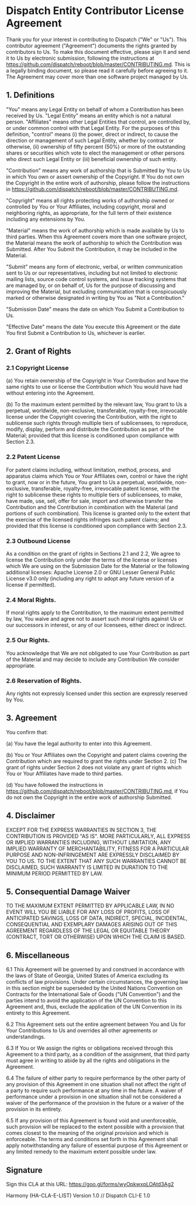 # Dispatch Entity Contributor License Agreement

Thank you for your interest in contributing to Dispatch ("We" or "Us").
This contributor agreement ("Agreement") documents the rights granted by contributors to Us. To make
this document effective, please sign it and send it to Us by electronic submission, following the
instructions at https://github.com/dispatch/reboot/blob/master/CONTRIBUTING.md. This is a legally
binding document, so please read it carefully before agreeing to it. The Agreement may cover more
than one software project managed by Us.

## 1. Definitions

"You" means any Legal Entity on behalf of whom a Contribution has been received by Us. "Legal
Entity" means an entity which is not a natural person. "Affiliates" means other Legal Entities that
control, are controlled by, or under common control with that Legal Entity. For the purposes of this
definition, "control" means (i) the power, direct or indirect, to cause the direction or management
of such Legal Entity, whether by contract or otherwise, (ii) ownership of fifty percent (50%) or
more of the outstanding shares or securities which vote to elect the management or other persons
who direct such Legal Entity or (iii) beneficial ownership of such entity.

"Contribution" means any work of authorship that is Submitted by You to Us in which You own or
assert ownership of the Copyright. If You do not own the Copyright in the entire work of authorship,
please follow the instructions in https://github.com/dispatch/reboot/blob/master/CONTRIBUTING.md.

"Copyright" means all rights protecting works of authorship owned or controlled by You or Your
Affiliates, including copyright, moral and neighboring rights, as appropriate, for the full term of
their existence including any extensions by You.

"Material" means the work of authorship which is made available by Us to third parties. When this
Agreement covers more than one software project, the Material means the work of authorship to which
the Contribution was Submitted. After You Submit the Contribution, it may be included in the Material.

"Submit" means any form of electronic, verbal, or written communication sent to Us or our
representatives, including but not limited to electronic mailing lists, source code control systems,
and issue tracking systems that are managed by, or on behalf of, Us for the purpose of discussing
and improving the Material, but excluding communication that is conspicuously marked or otherwise
designated in writing by You as "Not a Contribution."

"Submission Date" means the date on which You Submit a Contribution to Us.

"Effective Date" means the date You execute this Agreement or the date You first Submit a
Contribution to Us, whichever is earlier.

## 2. Grant of Rights

### 2.1 Copyright License

(a) You retain ownership of the Copyright in Your Contribution and have the same rights to use or
  license the Contribution which You would have had without entering into the Agreement.

(b) To the maximum extent permitted by the relevant law, You grant to Us a perpetual, worldwide,
  non-exclusive, transferable, royalty-free, irrevocable license under the Copyright covering the
  Contribution, with the right to sublicense such rights through multiple tiers of sublicensees, to
  reproduce, modify, display, perform and distribute the Contribution as part of the Material;
  provided that this license is conditioned upon compliance with Section 2.3.

### 2.2 Patent License

For patent claims including, without limitation, method, process, and apparatus claims which You or
Your Affiliates own, control or have the right to grant, now or in the future, You grant to Us a
perpetual, worldwide, non-exclusive, transferable, royalty-free, irrevocable patent license, with
the right to sublicense these rights to multiple tiers of sublicensees, to make, have made, use,
sell, offer for sale, import and otherwise transfer the Contribution and the Contribution in
combination with the Material (and portions of such combination). This license is granted only to
the extent that the exercise of the licensed rights infringes such patent claims; and provided that
this license is conditioned upon compliance with Section 2.3.

### 2.3 Outbound License

As a condition on the grant of rights in Sections 2.1 and 2.2, We agree to license the Contribution
only under the terms of the license or licenses which We are using on the Submission Date for the
Material or the following additional licenses: Apache License 2.0 or GNU Lesser General Public
License v3.0 only (including any right to adopt any future version of a license if permitted).

### 2.4 Moral Rights.

If moral rights apply to the Contribution, to the maximum extent permitted by law, You waive and
agree not to assert such moral rights against Us or our successors in interest, or any of our
licensees, either direct or indirect.

### 2.5 Our Rights.

You acknowledge that We are not obligated to use Your Contribution as part of the Material and may
decide to include any Contribution We consider appropriate.

### 2.6 Reservation of Rights.

Any rights not expressly licensed under this section are expressly reserved by You.

## 3. Agreement

You confirm that:

(a) You have the legal authority to enter into this Agreement.

(b) You or Your Affiliates own the Copyright and patent claims covering the Contribution which are
  required to grant the rights under Section 2.
(c) The grant of rights under Section 2 does not violate any grant of rights which You or Your
  Affiliates have made to third parties.

(d) You have followed the instructions in https://github.com/dispatch/reboot/blob/master/CONTRIBUTING.md,
  if You do not own the Copyright in the entire work of authorship Submitted.

## 4. Disclaimer

EXCEPT FOR THE EXPRESS WARRANTIES IN SECTION 3, THE CONTRIBUTION IS PROVIDED "AS IS". MORE
PARTICULARLY, ALL EXPRESS OR IMPLIED WARRANTIES INCLUDING, WITHOUT LIMITATION, ANY IMPLIED WARRANTY
OF MERCHANTABILITY, FITNESS FOR A PARTICULAR PURPOSE AND NON-INFRINGEMENT ARE EXPRESSLY DISCLAIMED
BY YOU TO US. TO THE EXTENT THAT ANY SUCH WARRANTIES CANNOT BE DISCLAIMED, SUCH WARRANTY IS LIMITED
IN DURATION TO THE MINIMUM PERIOD PERMITTED BY LAW.

## 5. Consequential Damage Waiver

TO THE MAXIMUM EXTENT PERMITTED BY APPLICABLE LAW, IN NO EVENT WILL YOU BE LIABLE FOR ANY LOSS OF
PROFITS, LOSS OF ANTICIPATED SAVINGS, LOSS OF DATA, INDIRECT, SPECIAL, INCIDENTAL, CONSEQUENTIAL AND
EXEMPLARY DAMAGES ARISING OUT OF THIS AGREEMENT REGARDLESS OF THE LEGAL OR EQUITABLE THEORY
(CONTRACT, TORT OR OTHERWISE) UPON WHICH THE CLAIM IS BASED.

## 6. Miscellaneous

6.1 This Agreement will be governed by and construed in accordance with the laws of State of Georgia,
United States of America excluding its conflicts of law provisions. Under certain circumstances, the
governing law in this section might be superseded by the United Nations Convention on Contracts for
the International Sale of Goods ("UN Convention") and the parties intend to avoid the application of
the UN Convention to this Agreement and, thus, exclude the application of the UN Convention in its
entirety to this Agreement.

6.2 This Agreement sets out the entire agreement between You and Us for Your Contributions to Us and
overrides all other agreements or understandings.

6.3 If You or We assign the rights or obligations received through this Agreement to a third party,
as a condition of the assignment, that third party must agree in writing to abide by all the rights
and obligations in the Agreement.

6.4 The failure of either party to require performance by the other party of any provision of this
Agreement in one situation shall not affect the right of a party to require such performance at any
time in the future. A waiver of performance under a provision in one situation shall not be
considered a waiver of the performance of the provision in the future or a waiver of the provision
in its entirety.

6.5 If any provision of this Agreement is found void and unenforceable, such provision will be
replaced to the extent possible with a provision that comes closest to the meaning of the original
provision and which is enforceable. The terms and conditions set forth in this Agreement shall apply
notwithstanding any failure of essential purpose of this Agreement or any limited remedy to the
maximum extent possible under law.

## Signature

Sign this CLA at this URL: https://goo.gl/forms/wyOpkwxpLOAtd3Ag2

Harmony (HA-CLA-E-LIST) Version 1.0 // Dispatch CLI-E 1.0

